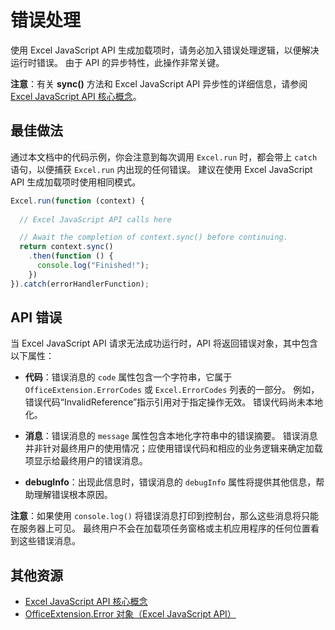 # <a name="error-handling"></a>错误处理

使用 Excel JavaScript API 生成加载项时，请务必加入错误处理逻辑，以便解决运行时错误。 由于 API 的异步特性，此操作非常关键。

**注意**：有关 **sync()** 方法和 Excel JavaScript API 异步性的详细信息，请参阅 [Excel JavaScript API 核心概念](excel-add-ins-core-concepts.md)。

## <a name="best-practices"></a>最佳做法

通过本文档中的代码示例，你会注意到每次调用 `Excel.run` 时，都会带上 `catch` 语句，以便捕获 `Excel.run` 内出现的任何错误。 建议在使用 Excel JavaScript API 生成加载项时使用相同模式。

```js
Excel.run(function (context) { 
  
  // Excel JavaScript API calls here

  // Await the completion of context.sync() before continuing.
  return context.sync()
    .then(function () {
      console.log("Finished!");
    })
}).catch(errorHandlerFunction);     
```

## <a name="api-errors"></a>API 错误 

当 Excel JavaScript API 请求无法成功运行时，API 将返回错误对象，其中包含以下属性： 

- **代码**：错误消息的 `code` 属性包含一个字符串，它属于 `OfficeExtension.ErrorCodes` 或 `Excel.ErrorCodes` 列表的一部分。 例如，错误代码“InvalidReference”指示引用对于指定操作无效。 错误代码尚未本地化。 

- **消息**：错误消息的 `message` 属性包含本地化字符串中的错误摘要。 错误消息并非针对最终用户的使用情况；应使用错误代码和相应的业务逻辑来确定加载项显示给最终用户的错误消息。

- **debugInfo**：出现此信息时，错误消息的 `debugInfo` 属性将提供其他信息，帮助理解错误根本原因。 

**注意**：如果使用 `console.log()` 将错误消息打印到控制台，那么这些消息将只能在服务器上可见。 最终用户不会在加载项任务窗格或主机应用程序的任何位置看到这些错误消息。

## <a name="additional-resources"></a>其他资源

- [Excel JavaScript API 核心概念](excel-add-ins-core-concepts.md)
- [OfficeExtension.Error 对象（Excel JavaScript API）](../../reference/excel/error.md)
